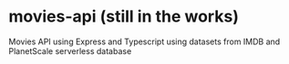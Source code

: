 # movies-api (still in the works)
Movies API using Express and Typescript using datasets from IMDB and PlanetScale serverless database
